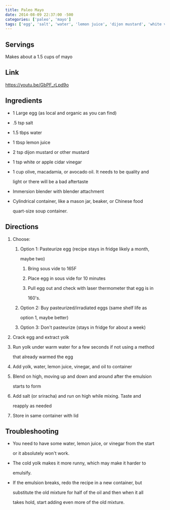 ```yaml
---
title: Paleo Mayo
date: 2014-08-09 22:37:00 -500
categories: ['paleo', 'mayo']
tags: ['egg', 'salt', 'water', 'lemon juice', 'dijon mustard', 'white vinegar', 'apple cider vinegar', 'olive oil', 'macadamia oil', 'avocado oil', 'sriracha', 'pasteurize', 'blend']
---
```


## Servings



Makes about a 1.5 cups of mayo



## Link



<https://youtu.be/GbPF_rLpd9o>



## Ingredients



-   1 Large egg (as local and organic as you can find)

-   .5 tsp salt

-   1.5 tbps water

-   1 tbsp lemon juice

-   2 tsp dijon mustard or other mustard

-   1 tsp white or apple cidar vinegar

-   1 cup olive, macadamia, or avocado oil. It needs to be quality and

    light or there will be a bad aftertaste

-   Immersion blender with blender attachment

-   Cylindrical container, like a mason jar, beaker, or Chinese food

    quart-size soup container.



## Directions



1.  Choose:

    1.  Option 1: Pasteurize egg (recipe stays in fridge likely a month,

        maybe two)

        1.  Bring sous vide to 165F

        2.  Place egg in sous vide for 10 minutes

        3.  Pull egg out and check with laser thermometer that egg is in

            160\'s.

    2.  Option 2: Buy pasteurized/irradiated eggs (same shelf life as

        option 1, maybe better)

    3.  Option 3: Don\'t pasteurize (stays in fridge for about a week)

2.  Crack egg and extract yolk

3.  Run yolk under warm water for a few seconds if not using a method

    that already warmed the egg

4.  Add yolk, water, lemon juice, vinegar, and oil to container

5.  Blend on high, moving up and down and around after the emulsion

    starts to form

6.  Add salt (or sriracha) and run on high while mixing. Taste and

    reapply as needed

7.  Store in same container with lid



## Troubleshooting



-   You need to have some water, lemon juice, or vinegar from the start

    or it absolutely won\'t work.

-   The cold yolk makes it more runny, which may make it harder to

    emulsify.

-   If the emulsion breaks, redo the recipe in a new container, but

    substitute the old mixture for half of the oil and then when it all

    takes hold, start adding even more of the old mixture.

